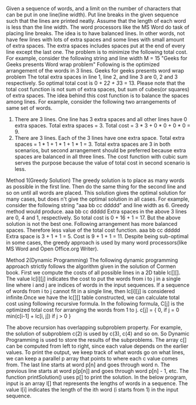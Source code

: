 Given a sequence of words, and a limit on the number of characters that can be put in one line(line width).
Put line breaks in the given sequence such that the lines are printed neatly.
Assume that the length of each word is less than the line width.
The word processors like the MS Word do task of placing line breaks. The idea is to have balanced lines. In other words, not have few lines with lots of extra spaces and some lines with small amount of extra spaces.
The extra spaces includes spaces put at the end of every line except the last one.
The problem is to minimize the following total cost.
For example, consider the following string and line width M = 15 "Geeks for Geeks presents Word wrap problem"
Following is the optimized arrangement of the words in 3 lines.
Geeks for geeks
presents word
wrap problem
The total extra spaces in line 1, line 2, and line 3 are 0, 2 and 3 respectively.
So optimal total cost is 0 + 2*2 +  3*3 = 13.
Please note that the total cost function is not sum of extra spaces, but sum of cubes(or squares) of extra spaces. The idea behind this cost function is to balance the spaces among lines. For example, consider the following two arrangements of same set of words.
1. There are 3 lines. One line has 3 extra spaces and all other lines have 0 extra spaces. Total extra spaces = 3.
Total cost = 3 * 3 + 0 * 0 + 0 * 0 = 9.
2. There are 3 lines. Each of the 3 lines have one extra space. Total extra spaces = 1 * 1 + 1 * 1 + 1 * 1 = 3.
Total extra spaces are 3 in both scenarios, but second arrangement should be preferred because extra spaces are balanced in all three lines. The cost function with cubic sum serves the purpose because the value of total cost in second scenario is less.

Method 1(Greedy Solution)
The greedy solution is to place as many words as possible in the first line. Then do the same thing for the second line and so on until all words are placed. This solution gives the optimal solution for many cases, but does n't give the optimal solution in all cases. For example, consider the following string "aaa bb cc ddddd" and line width as 6. Greedy method would produce.
aaa bb
cc
ddddd
Extra spaces in the above 3 lines are 0, 4 and 1, respectively. So total cost is 0 + 16 + 1 = 17. But the above solution is not the best one. Following arrangement has more balanced spaces. Therefore less value of the total cost function.
aaa
bb cc
ddddd
Extra space is 3 + 1 + 1 = 5. Cost is 9 + 1 + 1 = 11.
Despite being sub-optimal in some cases, the greedy approach is used by many word processors(like MS Word and Open Office.org Writer).

Method 2(Dynamic Programming)
The following dynamic programming approach strictly follows the algorithm given in the solution of Cormen book. First we compute the costs of all possible lines in a 2D table lc[][]. The value lc[i][j] indicates the cost to put the words from i to j in a single line where i and j are indices of words in the input sequences. If a sequence of words from i to j cannot fit in a single line, then lc[i][j] is considered infinite.Once we have the lc[][] table constructed, we can calculate total cost using following recursive formula. In the following formula, C[j] is the optimized total cost for arranging the words from 1 to j.
c[j] = {
    0,  if j = 0
    min(c[i-1] + lc[i, j]) if j > 0
}

The above recursion has overlapping subproblem property. For example, the solution of subproblem c(2) is used by c(3), c(4) and so on. So Dynamic Programming is used to store the results of the subproblems. The array c[] can be computed from left to right, since each value depends on the earlier values.
To print the output, we keep track of what words go on what lines, we can keep a parallel p array that points to where each c value comes from. The last line starts at word p[n] and goes through word n. The previous line starts at word p[p[n]] and goes through word p[n] - 1, etc. The function printSolution() uses p[] to print the solution. In the below program, input is an array l[] that represents the lengths of words in a sequence. The value l[i] indicates the length of the ith word (i starts from 1) in the input sequence.
